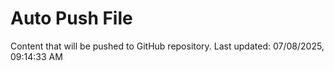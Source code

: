 # Auto Push File

Content that will be pushed to GitHub repository.
Last updated: 07/08/2025, 09:14:33 AM